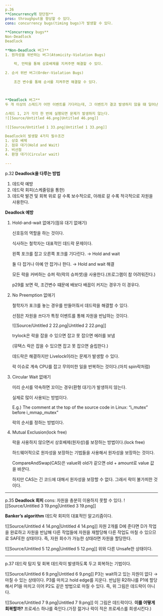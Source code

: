 ```yaml
---
p.26
**Concurrency의 장단점**
pros: throughput을 향상할 수 있다.
cons: concurrency bugs(timing bugs)가 발생할 수 있다.
  
**Concurrency bugs**
Non-Deadlock
Deadlock
  
**Non-Deadlock 버그**
1. 원자성을 위반하는 버그(Atomicity-Violation Bugs)
    
    락, 언락을 통해 상호배제를 지켜주면 해결할 수 있다.
    
2. 순서 위반 버그(Order-Violation Bugs)
    
    조건 변수를 통해 순서를 지켜주면 해결할 수 있다.
    
      
    
**Deadlock 버그**
두 개 이상의 스레드가 어떤 이벤트를 기다리는데, 그 이벤트가 결코 발생하지 않을 떄 일어난다.
  
스레드 1, 2가 각각 한 번에 실행되면 문제가 발생하지 않는다.
![[Source/Untitled 46.png|Untitled 46.png]]
  
![[Source/Untitled 1 33.png|Untitled 1 33.png]]
  
Deadlock이 발생할 4가지 필수조건
1. 상호 배제
2. 점유 대기(Hold and Wait)
3. 비선점
4. 환형 대기(Circular wait)
  
---
```

p.32
**Deadlock을 다루는 방법**
1. 데드락 예방
2. 데드락 회피(스케줄링을 통한)
3. 데드락 발견 및 회복
위로 갈 수록 보수적으로, 아래로 갈 수록 적극적으로 자원을 사용한다.
  
**Deadlock 예방**
1. Hold-and-wait 없애기(점유 대기 없애기)
    
    신호등의 역할을 하는 것이다.
    
    식사하는 철학자는 대표적인 데드락 문제이다.
    
    왼쪽 포크를 잡고 오른쪽 포크를 기다린다. → Hold and wait
    
    둘 다 잡거나 아예 안 잡거나 한다. → Hold and wait 해결
    
      
    
    모든 락을 커버하는 슈퍼 락(락의 슈퍼셋)을 사용한다.(프로그램이 참 어려워진다.)
    
    p29를 보면 락, 조건변수 떄문에 배보다 배꼽이 커지는 경우가 이 경우다.
    
      
    
2. No Preemption 없애기
    
    철학자가 포크를 놓는 경우를 만들어줘서 데드락을 해결할 수 있다.
    
    선점은 자원을 쓰다가 특정 이벤트를 통해 자원을 반납하는 것이다.
    
    ![[Source/Untitled 2 22.png|Untitled 2 22.png]]
    
    trylock은 락을 잡을 수 있으면 잡고 못 잡으면 에러를 보냄
    
    (뮤택스 락은 잡을 수 있으면 잡고 못 잡으면 슬립한다.)
    
      
    
    데드락은 해결하지만 Livelock이라는 문제가 발생할 수 있다.
    
    락 이슈로 계속 CPU를 잡고 무의미한 일을 반복하는 것이다.(마치 spin락처럼)
    
      
    
3. Circular Wait 없애기
    
    미리 순서를 약속하면 꼬이는 경우(환형 대기)가 발생하지 않는다.
    
    실제로 많이 사용되는 방법이다.
    
      
    
    E.g.) The comment at the top of the source code in Linux: “i_mutex”  
    before i_mmap_mutex”  
    
    락의 순서를 정하는 방법이다.
    
      
    
4. Mutual Exclusion(lock free)
    
    락을 사용하지 않으면서 상호배제(원자성)를 보장하는 방법이다.(lock free)
    
    하드웨어적으로 원자성을 보장하는 기법들을 사용해서 원자성을 보장하는 것이다.
    
    CompareAndSwap(CAS)은 value와 old가 같으면 old + amount로 value 값을 바꾼다.
    
      
    
    하지만 CAS는 긴 코드에 대해서 원자성을 보장할 수 없다. 그래서 락이 불가피한 것이다.
    
      
    
---
p.35
**Deadlock 회피**
cons: 자원을 충분히 이용하지 못할 수 있다.
![[Source/Untitled 3 19.png|Untitled 3 19.png]]
  
**Banker’s algorithm**
데드락 회피의 대표적인 알고리즘이다.
  
![[Source/Untitled 4 14.png|Untitled 4 14.png]]
자원 2개를 D에 준다면 D가 작업을 완료하고 자원을 반납해 다른 작업들에 자원을 재할당해 다른 작업도 마칠 수 있으므로 SAFE한 상태이다.
즉, 자원 회수가 가능한 상태라면 자원을 할당한다.
  
![[Source/Untitled 5 12.png|Untitled 5 12.png]]
위와 다른 Unsafe한 상태이다.
  
---
p.37
데드락 탐지 및 회복
데드락이 발생하도록 두고 회복하는 기법이다.
  
![[Source/Untitled 6 9.png|Untitled 6 9.png]]
P3는 wait하고 있는 자원이 없다 → 마칠 수 있는 상태이다.
P3를 마치고 hold edge를 지운다.
반납된 R2하나를 P1에 할당해서 P1을 마치고 이어 P2도 같은 방법으로 마칠 수 있다.
즉, 위 그림은 데드락이 아니다.
  
![[Source/Untitled 7 9.png|Untitled 7 9.png]]
이 그림은 데드락이다.
**이를 어떻게 회복할까?**
프로세스 하나를 죽인다.(가장 젊거나 락이 적은 프로세스를 희생시킨다.)